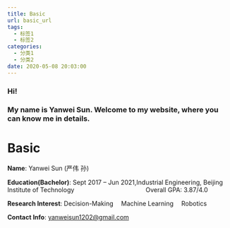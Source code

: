 ```yaml
---
title: Basic
url: basic_url
tags:
  - 标签1
  - 标签2
categories:
  - 分类1
  - 分类2
date: 2020-05-08 20:03:00
---
```

### Hi! 
### My name is Yanwei Sun. Welcome to my website, where you can know me in details.

# Basic
**Name**:   Yanwei Sun (严伟 孙)

**Education(Bachelor)**: Sept 2017 – Jun 2021,Industrial Engineering, Beijing Institute of Technology 
&emsp;&emsp;&emsp;&emsp;&emsp;&emsp;&emsp;&emsp;&emsp;&emsp;&emsp;&nbsp;Overall GPA: 3.87/4.0 

**Research Interest**: Decision-Making&emsp; Machine Learning&emsp; Robotics

**Contact Info**: yanweisun1202@gmail.com
